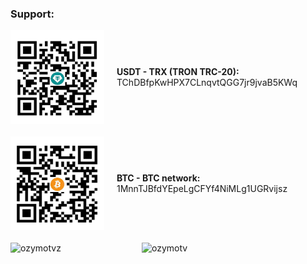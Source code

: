 <h3 align="left">Support:</h3>

<div style="display: flex; align-items: center; margin-bottom: 20px;">
    <img src="https://github.com/ozymotv/supportme/blob/main/docs/usdt.jpg?raw=true" alt="USDT QR Code" height="150" width="150" style="margin-right: 20px;">
    <div>
        <strong>USDT - TRX (TRON TRC-20):</strong><br>
        TChDBfpKwHPX7CLnqvtQGG7jr9jvaB5KWq
    </div>
</div>

<div style="display: flex; align-items: center; margin-bottom: 20px;">
    <img src="https://github.com/ozymotv/supportme/blob/main/docs/btc.jpg?raw=true" alt="BTC QR Code" height="150" width="150" style="margin-right: 20px;">
    <div>
        <strong>BTC - BTC network:</strong><br>
        1MnnTJBfdYEpeLgCFYf4NiMLg1UGRvijsz
    </div>
</div>

<p>
    <a href="https://www.buymeacoffee.com/ozymotvz">
        <img align="left" src="https://cdn.buymeacoffee.com/buttons/v2/default-yellow.png" height="50" width="210" alt="ozymotvz" />
    </a>
    <a href="https://ko-fi.com/ozymotv">
        <img align="left" src="https://cdn.ko-fi.com/cdn/kofi3.png?v=3" height="50" width="210" alt="ozymotv" />
    </a>
</p>
<br><br>
